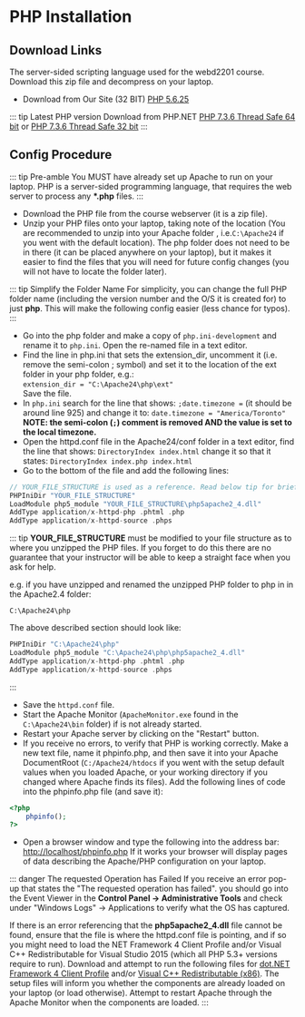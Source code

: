 # PHP Installation

## Download Links

The server-sided scripting language used for the webd2201 course. Download this zip file and decompress on your laptop.

- Download from Our Site (32 BIT) [PHP 5.6.25](https://dcapi.netdevv.com/downloads/php-5.6.25-Win32-VC11-x86.zip)

::: tip Latest PHP version
Download from PHP.NET [PHP 7.3.6 Thread Safe 64 bit](https://windows.php.net/downloads/releases/php-7.3.6-Win32-VC15-x64.zip) or [PHP 7.3.6 Thread Safe 32 bit](https://windows.php.net/downloads/releases/php-7.3.6-Win32-VC15-x86.zip)
:::

## Config Procedure

::: tip Pre-amble
You MUST have already set up Apache to run on your laptop. PHP is a server-sided programming language, that requires the web server to process any **\*.php** files.
:::

- Download the PHP file from the course webserver (it is a zip file).
- Unzip your PHP files onto your laptop, taking note of the location (You are recommended to unzip into your Apache folder , i.e.`C:\Apache24` if you went with the default location). The php folder does not need to be in there (it can be placed anywhere on your laptop), but it makes it easier to find the files that you will need for future config changes (you will not have to locate the folder later).

::: tip Simplify the Folder Name
For simplicity, you can change the full PHP folder name (including the version number and the O/S it is created for) to just **php**. This will make the following config easier (less chance for typos).
:::

- Go into the php folder and make a copy of `php.ini-development` and rename it to `php.ini`. Open the re-named file in a text editor.
- Find the line in php.ini that sets the extension_dir, uncomment it (i.e. remove the semi-colon ; symbol) and set it to the location of the ext folder in your php folder, e.g.:<br/>
  `extension_dir = "C:\Apache24\php\ext"`<br>
  Save the file.
- In `php.ini` search for the line that shows:
  `;date.timezone =`
  (it should be around line 925) and change it to:
  `date.timezone = "America/Toronto"`
  **NOTE: the semi-colon (`;`) comment is removed AND the value is set to the local timezone.**
- Open the httpd.conf file in the Apache24/conf folder in a text editor, find the line that shows:
  `DirectoryIndex index.html`
  change it so that it states:
  `DirectoryIndex index.php index.html`
- Go to the bottom of the file and add the following lines:

```php
// YOUR_FILE_STRUCTURE is used as a reference. Read below tip for brief.
PHPIniDir "YOUR_FILE_STRUCTURE"
LoadModule php5_module "YOUR_FILE_STRUCTURE\php5apache2_4.dll"
AddType application/x-httpd-php .phtml .php
AddType application/x-httpd-source .phps
```

::: tip
**YOUR_FILE_STRUCTURE** must be modified to your file structure as to where you unzipped the PHP files. If you forget to do this there are no guarantee that your instructor will be able to keep a straight face when you ask for help.

e.g. if you have unzipped and renamed the unzipped PHP folder to php in in the Apache2.4 folder:

`C:\Apache24\php`

The above described section should look like:

```php
PHPIniDir "C:\Apache24\php"
LoadModule php5_module "C:\Apache24\php\php5apache2_4.dll"
AddType application/x-httpd-php .phtml .php
AddType application/x-httpd-source .phps
```

:::

- Save the `httpd.conf` file.
- Start the Apache Monitor (`ApacheMonitor.exe` found in the `C:\Apache24\bin` folder) if is not already started.
- Restart your Apache server by clicking on the "Restart" button.
- If you receive no errors, to verify that PHP is working correctly. Make a new text file, name it phpinfo.php, and then save it into your Apache DocumentRoot (`C:/Apache24/htdocs` if you went with the setup default values when you loaded Apache, or your working directory if you changed where Apache finds its files). Add the following lines of code into the phpinfo.php file (and save it):

```php
<?php
	phpinfo();
?>
```

- Open a browser window and type the following into the address bar:
  [http://localhost/phpinfo.php](http://localhost/phpinfo.php)
  If it works your browser will display pages of data describing the Apache/PHP configuration on your laptop.

::: danger The requested Operation has Failed
If you receive an error pop-up that states the "The requested operation has failed". you should go into the Event Viewer in the **Control Panel -> Administrative Tools** and check under "Windows Logs" -> Applications to verify what the OS has captured.

If there is an error referencing that the **php5apache2_4.dll** file cannot be found, ensure that the file is where the httpd.conf file is pointing, and if so you might need to load the NET Framework 4 Client Profile and/or Visual C++ Redistributable for Visual Studio 2015 (which all PHP 5.3+ versions require to run). Download and attempt to run the following files for [dot.NET Framework 4 Client Profile](https://dcapi.netdevv.com/downloads/dotNetFx40_Full_setup.exe) and/or [Visual C++ Redistributable (x86)](https://dcapi.netdevv.com/downloads/vc_redist.x86.exe). The setup files will inform you whether the components are already loaded on your laptop (or load otherwise). Attempt to restart Apache through the Apache Monitor when the components are loaded.
:::
